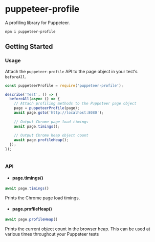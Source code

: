 # puppeteer-profile

A profiling library for Puppeteer.

```npm i puppeteer-profile```

## Getting Started

### Usage

Attach the `puppeteer-profile` API to the page object in your test's `beforeAll`.

```javascript
const puppeteerProfile = require('puppeteer-profile');

describe('Test', () => {
  beforeAll(async () => {
    // Attach profiling methods to the Puppeteer page object
    page = puppeteerProfile(page);
    await page.goto('http://localhost:8080');
    
    // Output Chrome page load timings
    await page.timings();
    
    // Output Chrome heap object count
    await page.profileHeap();
  });
});
  
```

### API

- #### page.timings()

```javascript
await page.timings()
```

Prints the Chrome page load timings.

- #### page.profileHeap()

```javascript
await page.profileHeap()
```

Prints the current object count in the browser heap. This can be used at various times throughout your Puppeteer tests 

